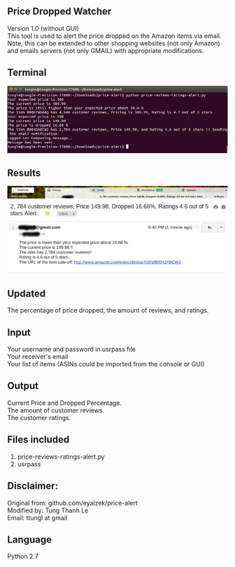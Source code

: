 ## Price Dropped Watcher
Version 1.0 (without GUI)</br>
This tool is used to alert the price dropped on the Amazon items via email.</br>
Note, this can be extended to other shopping websites (not only Amazon) and emails servers (not only GMAIL) with appropriate modifications.</br>

## Terminal
![alt tag](https://github.com/ttungl/Price-Dropped-Watcher/blob/master/results/price-review-rating-email--alert-v1.png?raw=true)

## Results
![alt tag](https://github.com/ttungl/Price-Dropped-Watcher/blob/master/results/emailed-alert-v1.png?raw=true)
![alt tag](https://github.com/ttungl/Price-Dropped-Watcher/blob/master/results/email-alert-content-v1.png?raw=true)

## Updated
The percentage of price dropped,
the amount of reviews, and ratings.<br />
## Input
Your username and password in usrpass file<br />
Your receiver's email<br />
Your list of items (ASINs could be imported from the console or GUI)<br />
## Output
Current Price and Dropped Percentage.<br />
The amount of customer reviews.<br />
The customer ratings.<br />
## Files included
1. price-reviews-ratings-alert.py<br/>
2. usrpass<br/>

## Disclaimer:
Original from: github.com/eyalzek/price-alert <br />
Modified by: Tung Thanh Le <br />
Email: ttungl at gmail <br />

## Language
Python 2.7 <br />
